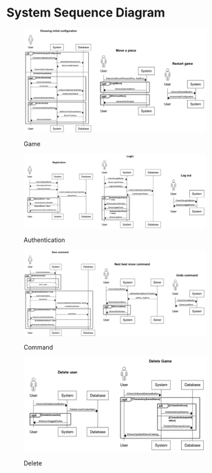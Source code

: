 # System Sequence Diagram

<div data-full-width="true">

<figure><img src="../../../.gitbook/assets/Immagine5.png" alt=""><figcaption><p>Game</p></figcaption></figure>

</div>

<div data-full-width="true">

<figure><img src="../../../.gitbook/assets/Immagine2.png" alt=""><figcaption><p>Authentication</p></figcaption></figure>

</div>

<div data-full-width="true">

<figure><img src="../../../.gitbook/assets/Immagine1 (1).png" alt=""><figcaption><p>Command</p></figcaption></figure>

</div>

<div data-full-width="true">

<figure><img src="../../../.gitbook/assets/Immagine6.png" alt=""><figcaption><p>Delete</p></figcaption></figure>

</div>
